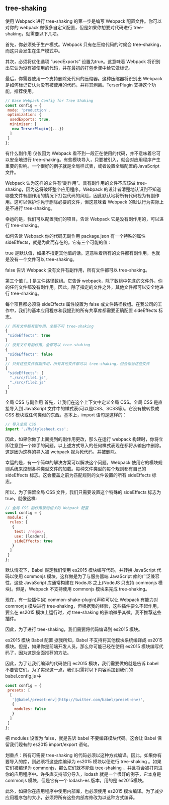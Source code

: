 ## tree-shaking
使用 Webpack 进行 tree-shaking 的第一步是编写 Webpack 配置文件。你可以对你的 webpack 做很多自定义配置，但是如果你想要对代码进行 tree-shaking，就需要以下几项。

首先，你必须处于生产模式。Webpack 只有在压缩代码的时候会 tree-shaking，而这只会发生在生产模式中。

其次，必须将优化选项 “usedExports” 设置为true。这意味着 Webpack 将识别出它认为没有被使用的代码，并在最初的打包步骤中给它做标记。

最后，你需要使用一个支持删除死代码的压缩器。这种压缩器将识别出 Webpack 是如何标记它认为没有被使用的代码，并将其剥离。TerserPlugin 支持这个功能，推荐使用。

```js
// Base Webpack Config for Tree Shaking
const config = {
 mode: 'production',
 optimization: {
  usedExports: true,
  minimizer: [
   new TerserPlugin({...})
  ]
 }
};
```
有什么副作用
仅仅因为 Webpack 看不到一段正在使用的代码，并不意味着它可以安全地进行 tree-shaking。有些模块导入，只要被引入，就会对应用程序产生重要的影响。一个很好的例子就是全局样式表，或者设置全局配置的JavaScript 文件。

Webpack 认为这样的文件有“副作用”。具有副作用的文件不应该做 tree-shaking，因为这将破坏整个应用程序。Webpack 的设计者清楚地认识到不知道哪些文件有副作用的情况下打包代码的风险，因此默认地将所有代码视为有副作用。这可以保护你免于删除必要的文件，但这意味着 Webpack 的默认行为实际上是不进行 tree-shaking。

幸运的是，我们可以配置我们的项目，告诉 Webpack 它是没有副作用的，可以进行 tree-shaking。

如何告诉 Webpack 你的代码无副作用
package.json 有一个特殊的属性 sideEffects，就是为此而存在的。它有三个可能的值：

true 是默认值，如果不指定其他值的话。这意味着所有的文件都有副作用，也就是没有一个文件可以 tree-shaking。

false 告诉 Webpack 没有文件有副作用，所有文件都可以 tree-shaking。

第三个值 […] 是文件路径数组。它告诉 webpack，除了数组中包含的文件外，你的任何文件都没有副作用。因此，除了指定的文件之外，其他文件都可以安全地进行 tree-shaking。

每个项目都必须将 sideEffects 属性设置为 false 或文件路径数组。在我公司的工作中，我们的基本应用程序和我提到的所有共享库都需要正确配置 sideEffects 标志。

```js
// 所有文件都有副作用，全都不可 tree-shaking
{
 "sideEffects": true
}
// 没有文件有副作用，全都可以 tree-shaking
{
 "sideEffects": false
}
// 只有这些文件有副作用，所有其他文件都可以 tree-shaking，但会保留这些文件
{
 "sideEffects": [
  "./src/file1.js",
  "./src/file2.js"
 ]
}
```

全局 CSS 与副作用
首先，让我们在这个上下文中定义全局 CSS。全局 CSS 是直接导入到 JavaScript 文件中的样式表(可以是CSS、SCSS等)。它没有被转换成 CSS 模块或任何类似的东西。基本上，import 语句是这样的：
```js
// 导入全局 CSS
import './MyStylesheet.css';
```
因此，如果你做了上面提到的副作用更改，那么在运行 webpack 构建时，你将立即注意到一个棘手的问题。以上述方式导入的任何样式表现在都将从输出中删除。这是因为这样的导入被 webpack 视为死代码，并被删除。

幸运的是，有一个简单的解决方案可以解决这个问题。Webpack 使用它的模块规则系统来控制各种类型文件的加载。每种文件类型的每个规则都有自己的 sideEffects 标志。这会覆盖之前为匹配规则的文件设置的所有 sideEffects 标志。

所以，为了保留全局 CSS 文件，我们只需要设置这个特殊的 sideEffects 标志为 true，就像这样:
```js
// 全局 CSS 副作用规则相关的 Webpack 配置
const config = {
 module: {
  rules: [
   {
    test: /regex/,
    use: [loaders],
    sideEffects: true
   }
  ]
 } 
};
```

默认情况下，Babel 假定我们使用 es2015 模块编写代码，并转换 JavaScript 代码以使用 commonjs 模块。这样做是为了与服务器端 JavaScript 库的广泛兼容性，这些 JavaScript 库通常构建在 NodeJS 之上(NodeJS 只支持 commonjs 模块)。但是，Webpack 不支持使用 commonjs 模块来完成 tree-shaking。

现在，有一些插件(如 common-shake-plugin)声称可以让 Webpack 有能力对 commonjs 模块进行 tree-shaking，但根据我的经验，这些插件要么不起作用，要么在 es2015 模块上运行时，对 tree-shaking 的影响微乎其微。我不推荐这些插件。

因此，为了进行 tree-shaking，我们需要将代码编译到 es2015 模块。

es2015 模块 Babel 配置
据我所知，Babel 不支持将其他模块系统编译成 es2015 模块。但是，如果你是前端开发人员，那么你可能已经在使用 es2015 模块编写代码了，因为这是全面推荐的方法。

因此，为了让我们编译的代码使用 es2015 模块，我们需要做的就是告诉 babel 不要管它们。为了实现这一点，我们只需将以下内容添加到我们的 babel.config.js 中
```js
const config = {
 presets: [
  [
   '[@babel/preset-env](http://twitter.com/babel/preset-env)',
   {
    modules: false
   }
  ]
 ]
};
```

把 modules 设置为 false，就是告诉 babel 不要编译模块代码。这会让 Babel 保留我们现有的 es2015 import/export 语句。

划重点：所有可需要 tree-shaking 的代码必须以这种方式编译。因此，如果你有要导入的库，则必须将这些库编译为 es2015 模块以便进行 tree-shaking 。如果它们被编译为 commonjs，那么它们就不能做 tree-shaking ，并且将会被打包进你的应用程序中。许多库支持部分导入，lodash 就是一个很好的例子，它本身是 commonjs 模块，但是它有一个 lodash-es 版本，用的是 es2015模块。

此外，如果你在应用程序中使用内部库，也必须使用 es2015 模块编译。为了减少应用程序包的大小，必须将所有这些内部库修改为以这种方式编译。

